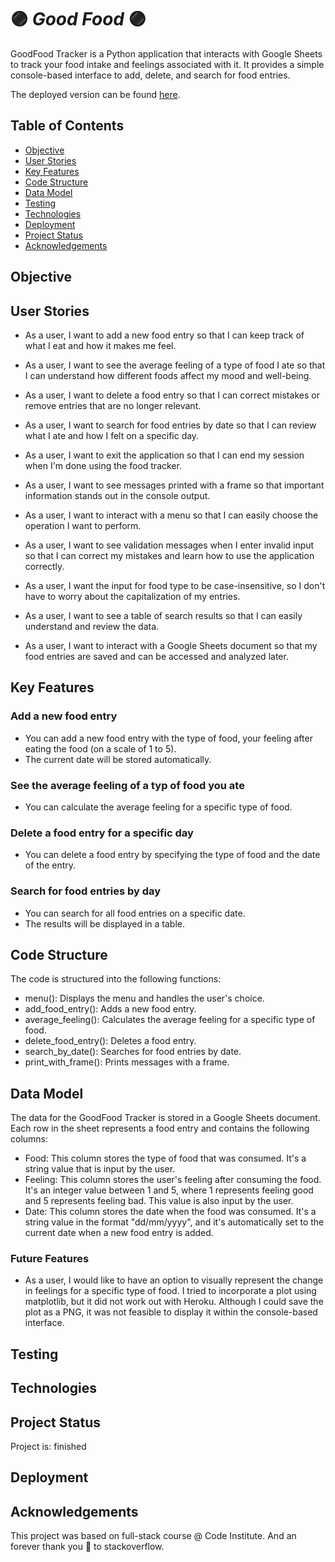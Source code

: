 # :purple_circle: *Good Food* :purple_circle:

GoodFood Tracker is a Python application that interacts with Google Sheets to track your food intake and feelings associated with it. It provides a simple console-based interface to add, delete, and search for food entries.

The deployed version can be found [here](https://goodfood-bab2ce8696d3.herokuapp.com/).

## Table of Contents

- [Objective](#objective)
- [User Stories](#user-stories)
- [Key Features](#key-features)
- [Code Structure](#code-structure)
- [Data Model](#data-model)
- [Testing](#testing)
- [Technologies](#technologies)
- [Deployment](#deployment)
- [Project Status](#project-status)
- [Acknowledgements](#acknowledgements)

## Objective

## User Stories

- As a user, I want to add a new food entry so that I can keep track of what I eat and how it makes me feel.

- As a user, I want to see the average feeling of a type of food I ate so that I can understand how different foods affect my mood and well-being.

- As a user, I want to delete a food entry so that I can correct mistakes or remove entries that are no longer relevant.

- As a user, I want to search for food entries by date so that I can review what I ate and how I felt on a specific day.

- As a user, I want to exit the application so that I can end my session when I'm done using the food tracker.

- As a user, I want to see messages printed with a frame so that important information stands out in the console output.

- As a user, I want to interact with a menu so that I can easily choose the operation I want to perform.

- As a user, I want to see validation messages when I enter invalid input so that I can correct my mistakes and learn how to use the application correctly.

- As a user, I want the input for food type to be case-insensitive, so I don't have to worry about the capitalization of my entries.

- As a user, I want to see a table of search results so that I can easily understand and review the data.

- As a user, I want to interact with a Google Sheets document so that my food entries are saved and can be accessed and analyzed later.

## Key Features

### Add a new food entry

- You can add a new food entry with the type of food, your feeling after eating the food (on a scale of 1 to 5).
- The current date will be stored automatically.

### See the average feeling of a typ of food you ate

- You can calculate the average feeling for a specific type of food.

### Delete a food entry for a specific day

- You can delete a food entry by specifying the type of food and the date of the entry.

### Search for food entries by day

- You can search for all food entries on a specific date.
- The results will be displayed in a table.

## Code Structure

The code is structured into the following functions:

- menu(): Displays the menu and handles the user's choice.
- add_food_entry(): Adds a new food entry.
- average_feeling(): Calculates the average feeling for a specific type of food.
- delete_food_entry(): Deletes a food entry.
- search_by_date(): Searches for food entries by date.
- print_with_frame(): Prints messages with a frame.

## Data Model

The data for the GoodFood Tracker is stored in a Google Sheets document. Each row in the sheet represents a food entry and contains the following columns:

- Food: This column stores the type of food that was consumed. It's a string value that is input by the user.
- Feeling: This column stores the user's feeling after consuming the food. It's an integer value between 1 and 5, where 1 represents feeling good and 5 represents feeling bad. This value is also input by the user.
- Date: This column stores the date when the food was consumed. It's a string value in the format "dd/mm/yyyy", and it's automatically set to the current date when a new food entry is added.

### Future Features

- As a user, I would like to have an option to visually represent the change in feelings for a specific type of food. I tried to incorporate a plot using matplotlib, but it did not work out with Heroku. Although I could save the plot as a PNG, it was not feasible to display it within the console-based interface.

## Testing

## Technologies

## Project Status

Project is: finished

## Deployment

## Acknowledgements

This project was based on full-stack course @ Code Institute.
And an forever thank you 💜 to stackoverflow.
